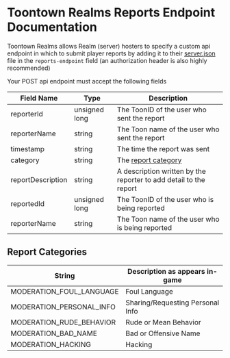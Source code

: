 # Toontown Realms Reports Endpoint Documentation
Toontown Realms allows Realm (server) hosters to specify a custom api endpoint in which to submit player reports by adding it to their [server.json][serverjson] file in the `reports-endpoint` field (an authorization header is also highly recommended)

Your POST api endpoint must accept the following fields

|Field Name|Type|Description|
|--|--|--|
|reporterId|unsigned long|The ToonID of the user who sent the report|
|reporterName|string|The Toon name of the user who sent the report|
|timestamp|string|The time the report was sent|
|category|string|The [report category](#report-categories)|
|reportDescription|string|A description written by the reporter to add detail to the report|
|reportedId|unsigned long|The ToonID of the user who is being reported|
|reporterName|string|The Toon name of the user who is being reported

## Report Categories
|String|Description as appears in-game|
|-|-|
|MODERATION_FOUL_LANGUAGE|Foul Language
|MODERATION_PERSONAL_INFO|Sharing/Requesting Personal Info
|MODERATION_RUDE_BEHAVIOR|Rude or Mean Behavior|
|MODERATION_BAD_NAME|Bad or Offensive Name|
|MODERATION_HACKING|Hacking|

[serverjson]: https://github.com/ttoff/modding-docs/blob/master/server_conf.md
